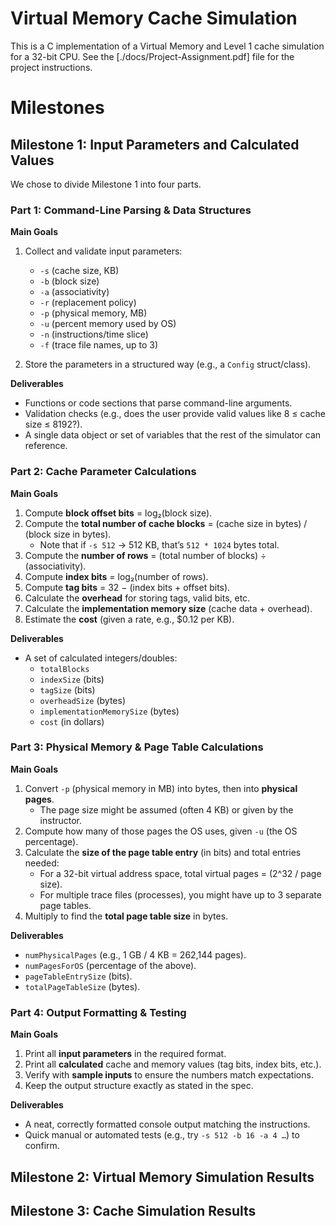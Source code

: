 # Virtual Memory Cache Simulation

This is a C implementation of a Virtual Memory and Level 1 cache simulation for a 32-bit CPU. See the [./docs/Project-Assignment.pdf] file for the project instructions.

# Milestones

## Milestone 1: Input Parameters and Calculated Values

We chose to divide Milestone 1 into four parts.

### Part 1: Command-Line Parsing & Data Structures

**Main Goals**

1. Collect and validate input parameters:

   - `-s` (cache size, KB)
   - `-b` (block size)
   - `-a` (associativity)
   - `-r` (replacement policy)
   - `-p` (physical memory, MB)
   - `-u` (percent memory used by OS)
   - `-n` (instructions/time slice)
   - `-f` (trace file names, up to 3)

2. Store the parameters in a structured way (e.g., a `Config` struct/class).

**Deliverables**

- Functions or code sections that parse command-line arguments.
- Validation checks (e.g., does the user provide valid values like 8 ≤ cache size ≤ 8192?).
- A single data object or set of variables that the rest of the simulator can reference.

### Part 2: Cache Parameter Calculations

**Main Goals**

1.  Compute **block offset bits** = log₂(block size).
2.  Compute the **total number of cache blocks** = (cache size in bytes) / (block size in bytes).
    - Note that if `-s 512` → 512 KB, that’s `512 * 1024` bytes total.
3.  Compute the **number of rows** = (total number of blocks) ÷ (associativity).
4.  Compute **index bits** = log₂(number of rows).
5.  Compute **tag bits** = 32 − (index bits + offset bits).
6.  Calculate the **overhead** for storing tags, valid bits, etc.
7.  Calculate the **implementation memory size** (cache data + overhead).
8.  Estimate the **cost** (given a rate, e.g., $0.12 per KB).

**Deliverables**

- A set of calculated integers/doubles:
  - `totalBlocks`
  - `indexSize` (bits)
  - `tagSize` (bits)
  - `overheadSize` (bytes)
  - `implementationMemorySize` (bytes)
  - `cost` (in dollars)

### Part 3: Physical Memory & Page Table Calculations

**Main Goals**

1.  Convert `-p` (physical memory in MB) into bytes, then into **physical pages**.
    - The page size might be assumed (often 4 KB) or given by the instructor.
2.  Compute how many of those pages the OS uses, given `-u` (the OS percentage).
3.  Calculate the **size of the page table entry** (in bits) and total entries needed:
    - For a 32-bit virtual address space, total virtual pages = (2^32 / page size).
    - For multiple trace files (processes), you might have up to 3 separate page tables.
4.  Multiply to find the **total page table size** in bytes.

**Deliverables**

- `numPhysicalPages` (e.g., 1 GB / 4 KB = 262,144 pages).
- `numPagesForOS` (percentage of the above).
- `pageTableEntrySize` (bits).
- `totalPageTableSize` (bytes).

### Part 4: Output Formatting & Testing

**Main Goals**

1.  Print all **input parameters** in the required format.
2.  Print all **calculated** cache and memory values (tag bits, index bits, etc.).
3.  Verify with **sample inputs** to ensure the numbers match expectations.
4.  Keep the output structure exactly as stated in the spec.

**Deliverables**

- A neat, correctly formatted console output matching the instructions.
- Quick manual or automated tests (e.g., try `-s 512 -b 16 -a 4 …`) to confirm.

## Milestone 2: Virtual Memory Simulation Results

## Milestone 3: Cache Simulation Results
